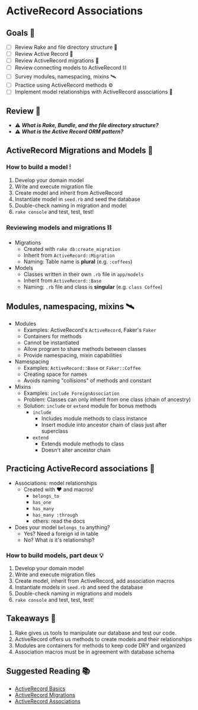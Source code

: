 # ActiveRecord Associations

## Goals 🚀

- [ ] Review Rake and file directory structure 🍱
- [ ] Review Active Record 🧩
- [ ] Review ActiveRecord migrations 🚢
- [ ] Review connecting models to ActiveRecord ⛓
- [ ] Survey modules, namespacing, mixins 🛰
- [ ] Practice using ActiveRecord methods ⚙️
- [ ] Implement model relationships with ActiveRecord associations 🔩

## Review 🍱

- ⚠️ _**What is Rake, Bundle, and the file directory structure?**_
- ⚠️ _**What is the Active Record ORM pattern?**_

## ActiveRecord Migrations and Models 🚢

### How to build a model 🕯

1. Develop your domain model
2. Write and execute migration file
3. Create model and inherit from ActiveRecord
4. Instantiate model in `seed.rb` and seed the database
5. Double-check naming in migration and model
6. `rake console` and test, test, test!

### Reviewing models and migrations ⛓

- Migrations
  - Created with `rake db:create_migration`
  - Inherit from `ActiveRecord::Migration`
  - Naming: Table name is **plural** (e.g. `:coffees`)
- Models
  - Classes written in their own `.rb` file in `app/models`
  - Inherit from `ActiveRecord::Base`
  - Naming: `.rb` file and class is **singular** (e.g. `class Coffee`)

## Modules, namespacing, mixins 🛰

- Modules
  - Examples: ActiveRecord's `ActiveRecord`, Faker's `Faker`
  - Containers for methods
  - Cannot be instantiated
  - Allow program to share methods between classes
  - Provide namespacing, mixin capabilities
- Namespacing
  - Examples: `ActiveRecord::Base` or `Faker::Coffee`
  - Creating space for names
  - Avoids naming "collisions" of methods and constant
- Mixins
  - Examples: `include ForeignAssociation`
  - Problem: Classes can only inherit from one class (chain of ancestry)
  - Solution: `include` or `extend` module for bonus methods
    - `include`
      - Includes module methods to class instance
      - Insert module into ancestor chain of class just after superclass
    - `extend`
      - Extends module methods to class
      - Doesn't alter ancestor chain

## Practicing ActiveRecord associations 🔩

- Associations: model relationships
  - Created with ♥ and macros!
    - `belongs_to`
    - `has_one`
    - `has_many`
    - `has_many :through`
    - others: read the docs
- Does your model `belongs_to` anything?
  - Yes? Need a foreign id in table
  - No? What _is_ it's relationship?

### How to build models, part deux 💡

1. Develop your domain model
2. Write and execute migration files
3. Create model, inherit from ActiveRecord, add association macros
4. Instantiate models in `seed.rb` and seed the database
5. Double-check naming in migrations and models
6. `rake console` and test, test, test!

## Takeaways 🚀

1. Rake gives us tools to manipulate our database and test our code.
2. ActiveRecord offers us methods to create models and their relationships
3. Modules are containers for methods to keep code DRY and organized
4. Association macros must be in agreement with database schema 

## Suggested Reading 📚

- [ActiveRecord Basics](https://guides.rubyonrails.org/active_record_basics.html)
- [ActiveRecord Migrations](https://guides.rubyonrails.org/active_record_migrations.html)
- [ActiveRecord Associations](https://guides.rubyonrails.org/association_basics.html)